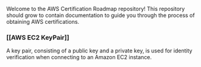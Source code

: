 Welcome to the AWS Certification Roadmap repository! This repository should grow to contain documentation to guide you through the process of obtaining AWS certifications.
### [[AWS EC2 KeyPair]]
A key pair, consisting of a public key and a private key, is used for identity verification when connecting to an Amazon EC2 instance.
